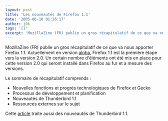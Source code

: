 ```yaml
---
layout: post
title: 'Les nouveautés de Firefox 1.1'
date: '2005-06-10 01:26:17'
author: j0k
tags: '[]'
excerpt: 'MozillaZine (FR) publie un gros récapitulatif de ce que va nous apporter Firefox 1.1.   )   Actuellement en version [alpha](http://www.j0k3r.net/news-premiere-alpha-pour-firefox-1-1-503.html), Firefox 1.1 est la première étape vers la version 2.0. Un certain nombre d''éléments ont été mis en place pour cette version 2.0 qui seront installé dans Firefox au      ...'
---
```


MozillaZine (FR) publie un gros récapitulatif de ce que va nous apporter Firefox 1.1.      Actuellement en version [alpha](http://www.j0k3r.net/news-premiere-alpha-pour-firefox-1-1-503.html), Firefox 1.1 est la première étape vers la version 2.0. Un certain nombre d'éléments ont été mis en place pour cette version 2.0 qui seront installé dans Firefox au fur et a mesure des versions.

Le sommaire de récapitulatif comprends :
* Nouvelles fonctions et progrès technologiques de Firefox et Gecko
* Processus de développement et planification
* Nouveautés de Thunderbird 1.1
* Ressources externes sur le sujet

Cette [article](http://mozillazine-fr.org/nouveautes/firefox-et-thunderbird-1-1/) traite aussi des nouveautés de Thunderbird 1.1.
